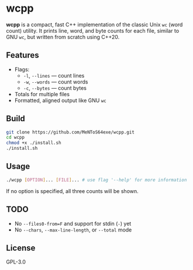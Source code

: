 # wcpp

**wcpp** is a compact, fast C++ implementation of the classic Unix `wc` (word count) utility.
It prints line, word, and byte counts for each file, similar to GNU `wc`, but written from scratch using C++20.

## Features

- Flags:
    - `-l`, `--lines` — count lines
    - `-w`, `--words` — count words
    - `-c`, `--bytes` — count bytes
- Totals for multiple files
- Formatted, aligned output like GNU `wc`

## Build

```bash
git clone https://github.com/MeNToS64exe/wcpp.git
cd wcpp
chmod +x ./install.sh
./install.sh
```

## Usage

```bash
./wcpp [OPTION]... [FILE]... # use flag '--help' for more information
```

If no option is specified, all three counts will be shown.

## TODO

- No `--files0-from=F` and support for stdin (`-`) yet
- No `--chars`, `--max-line-length`, or `--total` mode

## License

GPL-3.0
